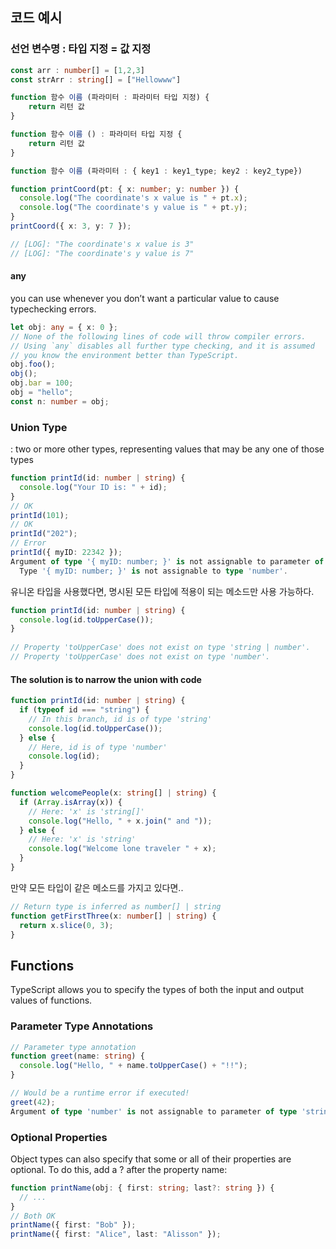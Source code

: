 ## 코드 예시

### 선언 변수명 : 타입 지정 = 값 지정
```ts
const arr : number[] = [1,2,3]
const strArr : string[] = ["Hellowww"]
```

```ts
function 함수 이름 (파라미터 : 파라미터 타입 지정) {
    return 리턴 값
}

function 함수 이름 () : 파라미터 타입 지정 {
    return 리턴 값
}

function 함수 이름 (파라미터 : { key1 : key1_type; key2 : key2_type})
```

```ts
function printCoord(pt: { x: number; y: number }) {
  console.log("The coordinate's x value is " + pt.x);
  console.log("The coordinate's y value is " + pt.y);
}
printCoord({ x: 3, y: 7 });

// [LOG]: "The coordinate's x value is 3" 
// [LOG]: "The coordinate's y value is 7" 
```

#### any
you can use whenever you don’t want a particular value to cause typechecking errors.

```ts
let obj: any = { x: 0 };
// None of the following lines of code will throw compiler errors.
// Using `any` disables all further type checking, and it is assumed 
// you know the environment better than TypeScript.
obj.foo();
obj();
obj.bar = 100;
obj = "hello";
const n: number = obj;
```



### Union Type
: two or more other types, representing values that may be any one of those types

```ts
function printId(id: number | string) {
  console.log("Your ID is: " + id);
}
// OK
printId(101);
// OK
printId("202");
// Error
printId({ myID: 22342 });
Argument of type '{ myID: number; }' is not assignable to parameter of type 'string | number'.
  Type '{ myID: number; }' is not assignable to type 'number'.
```

유니온 타입을 사용했다면, 명시된 모든 타입에 적용이 되는 메소드만 사용 가능하다.
```ts
function printId(id: number | string) {
  console.log(id.toUpperCase());
}
  
// Property 'toUpperCase' does not exist on type 'string | number'.
// Property 'toUpperCase' does not exist on type 'number'.
```

#### The solution is to narrow the union with code
```ts
function printId(id: number | string) {
  if (typeof id === "string") {
    // In this branch, id is of type 'string'
    console.log(id.toUpperCase());
  } else {
    // Here, id is of type 'number'
    console.log(id);
  }
}

function welcomePeople(x: string[] | string) {
  if (Array.isArray(x)) {
    // Here: 'x' is 'string[]'
    console.log("Hello, " + x.join(" and "));
  } else {
    // Here: 'x' is 'string'
    console.log("Welcome lone traveler " + x);
  }
}
```

만약 모든 타입이 같은 메소드를 가지고 있다면..
```ts
// Return type is inferred as number[] | string
function getFirstThree(x: number[] | string) {
  return x.slice(0, 3);
}
```



## Functions
TypeScript allows you to specify the types of both the input and output values of functions.

### Parameter Type Annotations
```ts
// Parameter type annotation
function greet(name: string) {
  console.log("Hello, " + name.toUpperCase() + "!!");
}

// Would be a runtime error if executed!
greet(42);
Argument of type 'number' is not assignable to parameter of type 'string'.
```

### Optional Properties
Object types can also specify that some or all of their properties are optional. To do this, add a ? after the property name:

```ts
function printName(obj: { first: string; last?: string }) {
  // ...
}
// Both OK
printName({ first: "Bob" });
printName({ first: "Alice", last: "Alisson" });
```